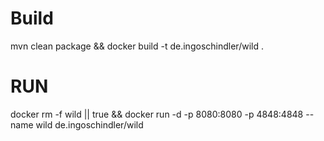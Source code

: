 



# Build
mvn clean package && docker build -t de.ingoschindler/wild .

# RUN

docker rm -f wild || true && docker run -d -p 8080:8080 -p 4848:4848 --name wild de.ingoschindler/wild 